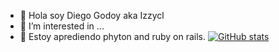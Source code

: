 - 👋 Hola soy Diego Godoy aka Izzycl
- 👀 I’m interested in ...
- 🌱 Estoy aprediendo phyton and ruby on rails.
[![GitHub stats](https://github-readme-stats.vercel.app/api?username=Izzycl)](https://github.com/anuraghazra/github-readme-stats)


